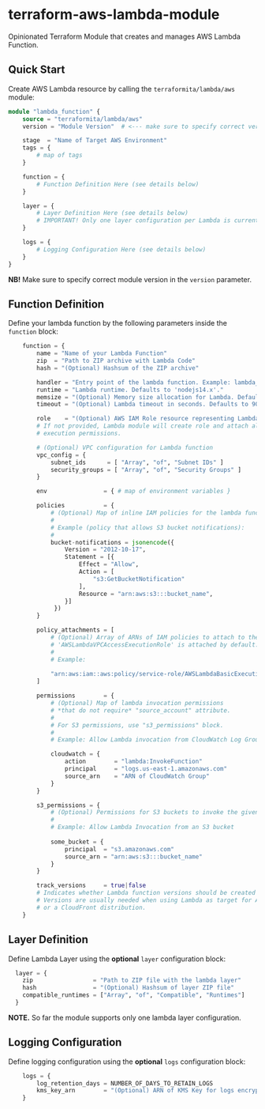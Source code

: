 # terraform-aws-lambda-module
Opinionated Terraform Module that creates and manages AWS Lambda Function.

## Quick Start 

Create AWS Lambda resource by calling the `terraformita/lambda/aws` module:

```terraform
module "lambda_function" {
    source = "terraformita/lambda/aws"
    version = "Module Version"  # <--- make sure to specify correct version

    stage  = "Name of Target AWS Environment"
    tags = { 
        # map of tags 
    }

    function = {
        # Function Definition Here (see details below)
    }

    layer = {
        # Layer Definition Here (see details below)
        # IMPORTANT! Only one layer configuration per Lambda is currently supported.
    }

    logs = {
        # Logging Configuration Here (see details below)
    }
}
```

**NB!** Make sure to specify correct module version in the `version` parameter.

## Function Definition

Define your lambda function by the following parameters inside the `function` block:

```terraform
    function = {
        name = "Name of your Lambda Function"
        zip  = "Path to ZIP archive with Lambda Code"
        hash = "(Optional) Hashsum of the ZIP archive"

        handler = "Entry point of the lambda function. Example: lambda_handler.lambda_handler"
        runtime = "Lambda runtime. Defaults to 'nodejs14.x'."
        memsize = "(Optional) Memory size allocation for Lambda. Defaults to 128 Mb."
        timeout = "(Optional) Lambda timeout in seconds. Defaults to 900."

        role    = "(Optional) AWS IAM Role resource representing Lambda execution role."
        # If not provided, Lambda module will create role and attach all necessary
        # execution permissions.

        # (Optional) VPC configuration for Lambda function
        vpc_config = {
            subnet_ids      = [ "Array", "of", "Subnet IDs" ]
            security_groups = [ "Array", "of", "Security Groups" ] 
        }

        env                = { # map of environment variables }

        policies           = { 
            # (Optional) Map of inline IAM policies for the lambda function.
            #
            # Example (policy that allows S3 bucket notifications):
            #
            bucket-notifications = jsonencode({
                Version = "2012-10-17",
                Statement = [{
                    Effect = "Allow",
                    Action = [
                        "s3:GetBucketNotification"
                    ],
                    Resource = "arn:aws:s3:::bucket_name",
                }]
             })            
        }

        policy_attachments = [
            # (Optional) Array of ARNs of IAM policies to attach to the Lambda function.
            # 'AWSLambdaVPCAccessExecutionRole' is attached by default.
            #
            # Example:
            
            "arn:aws:iam::aws:policy/service-role/AWSLambdaBasicExecutionRole"
        ]

        permissions        = {
            # (Optional) Map of lambda invocation permissions 
            # *that do not require* "source_account" attribute.
            #
            # For S3 permissions, use "s3_permissions" block.
            #
            # Example: Allow Lambda invocation from CloudWatch Log Group

            cloudwatch = {
                action        = "lambda:InvokeFunction"
                principal     = "logs.us-east-1.amazonaws.com"
                source_arn    = "ARN of CloudWatch Group"
            }
        }

        s3_permissions = {
            # (Optional) Permissions for S3 buckets to invoke the given Lambda function
            # 
            # Example: Allow Lambda Invocation from an S3 bucket
            
            some_bucket = {
                principal  = "s3.amazonaws.com"
                source_arn = "arn:aws:s3:::bucket_name"
            }
        }

        track_versions     = true|false 
        # Indicates whether Lambda function versions should be created and published.
        # Versions are usually needed when using Lambda as target for App Load Balancer 
        # or a CloudFront distribution.
    }
```

## Layer Definition

Define Lambda Layer using the **optional** `layer` configuration block:

```terraform
  layer = {
    zip                 = "Path to ZIP file with the lambda layer"
    hash                = "(Optional) Hashsum of layer ZIP file"
    compatible_runtimes = ["Array", "of", "Compatible", "Runtimes"]
  }
```

**NOTE.** So far the module supports only one lambda layer configuration.

## Logging Configuration

Define logging configuration using the **optional** `logs` configuration block:

```terraform
    logs = {
        log_retention_days = NUMBER_OF_DAYS_TO_RETAIN_LOGS
        kms_key_arn        = "(Optional) ARN of KMS Key for logs encryption"
    }
```
